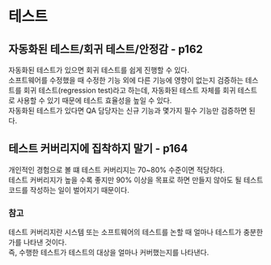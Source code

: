 # 테스트

## 자동화된 테스트/회귀 테스트/안정감 - p162

자동화된 테스트가 있으면 회귀 테스트를 쉽게 진행할 수 있다.  
소프트웨어를 수정했을 때 수정한 기능 외에 다른 기능에 영향이 없는지 검증하는 테스트를 회귀 테스트(regression test)라고 하는데, 자동화된 테스트 자체를 회귀 테스트로 사용할 수 있기 때문에 테스트 효율성을 높일 수 있다.  
자동화된 테스트가 있다면 QA 담당자는 신규 기능과 몇가지 필수 기능만 검증하면 된다.

## 테스트 커버리지에 집착하지 말기 - p164

개인적인 경험으로 볼 떄 테스트 커버리지는 70~80% 수준이면 적당하다.  
테스트 커버리지가 높을 수록 좋지만 90% 이상을 목표로 하면 만들지 않아도 될 테스트 코드를 작성하는 일이 벌어지기 때문이다.

### 참고

테스트 커버리지란 시스템 또는 소프트웨어의 테스트를 논할 때 얼마나 테스트가 충분한가를 나타낸 것이다.  
즉, 수행한 테스트가 테스트의 대상을 얼마나 커버했는지를 나타낸다.

